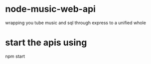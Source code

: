 # node-music-web-api
wrapping you tube music and sql through express to a unified whole
# start the apis using
npm start



